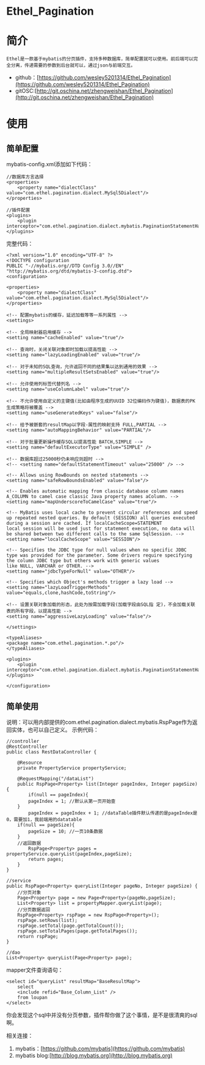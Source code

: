 # Ethel_Pagination

# 简介 #
	Ethel是一款基于mybatis的分页插件，支持多种数据库，简单配置就可以使用。前后端可以完全分离，传递需要的参数到后台就可以，通过json与前端交互。

- github：[https://github.com/wesley5201314/Ethel_Pagination](https://github.com/wesley5201314/Ethel_Pagination)
- gitOSC:[http://git.oschina.net/zhengweishan/Ethel_Pagination](http://git.oschina.net/zhengweishan/Ethel_Pagination)

# 使用 #
## 简单配置 ##
mybatis-config.xml添加如下代码：

	//数据库方言选择
    <properties>
    	<property name="dialectClass" value="com.ethel.pagination.dialect.MySql5Dialect"/>
    </properties>

	//插件配置
 	<plugins>
        <plugin interceptor="com.ethel.pagination.dialect.mybatis.PaginationStatementHandlerInterceptor"/>
    </plugins>

完整代码：

	<?xml version="1.0" encoding="UTF-8" ?>
	<!DOCTYPE configuration
	PUBLIC "-//mybatis.org//DTD Config 3.0//EN"
	"http://mybatis.org/dtd/mybatis-3-config.dtd">
	<configuration>
		
	<properties>
		<property name="dialectClass" value="com.ethel.pagination.dialect.MySql5Dialect"/>
	</properties>
	
	<!-- 配置mybatis的缓存，延迟加载等等一系列属性 -->
	<settings>
	
	<!-- 全局映射器启用缓存 -->
	<setting name="cacheEnabled" value="true"/>
	
	<!-- 查询时，关闭关联对象即时加载以提高性能 -->
	<setting name="lazyLoadingEnabled" value="true"/>
	
	<!-- 对于未知的SQL查询，允许返回不同的结果集以达到通用的效果 -->
	<setting name="multipleResultSetsEnabled" value="true"/>
	
	<!-- 允许使用列标签代替列名 -->
	<setting name="useColumnLabel" value="true"/>
	
	<!-- 不允许使用自定义的主键值(比如由程序生成的UUID 32位编码作为键值)，数据表的PK生成策略将被覆盖 -->
	<setting name="useGeneratedKeys" value="false"/>
	
	<!-- 给予被嵌套的resultMap以字段-属性的映射支持 FULL,PARTIAL -->
	<setting name="autoMappingBehavior" value="PARTIAL"/>
	
	<!-- 对于批量更新操作缓存SQL以提高性能 BATCH,SIMPLE -->
	<setting name="defaultExecutorType" value="SIMPLE" />
	
	<!-- 数据库超过25000秒仍未响应则超时 -->
	<!-- <setting name="defaultStatementTimeout" value="25000" /> -->
	
	<!-- Allows using RowBounds on nested statements -->
	<setting name="safeRowBoundsEnabled" value="false"/>
	
	<!-- Enables automatic mapping from classic database column names A_COLUMN to camel case classic Java property names aColumn. -->
	<setting name="mapUnderscoreToCamelCase" value="true"/>
	
	<!-- MyBatis uses local cache to prevent circular references and speed up repeated nested queries. By default (SESSION) all queries executed during a session are cached. If localCacheScope=STATEMENT 
	local session will be used just for statement execution, no data will be shared between two different calls to the same SqlSession. -->
	<setting name="localCacheScope" value="SESSION"/>
	
	<!-- Specifies the JDBC type for null values when no specific JDBC type was provided for the parameter. Some drivers require specifying the column JDBC type but others work with generic values 
	like NULL, VARCHAR or OTHER. -->
	<setting name="jdbcTypeForNull" value="OTHER"/>
	
	<!-- Specifies which Object's methods trigger a lazy load -->
	<setting name="lazyLoadTriggerMethods" value="equals,clone,hashCode,toString"/>
	
	<!-- 设置关联对象加载的形态，此处为按需加载字段(加载字段由SQL指 定)，不会加载关联表的所有字段，以提高性能 -->
	<setting name="aggressiveLazyLoading" value="false"/>
	
	</settings>
	
	<typeAliases>
	<package name="com.ethel.pagination.*.po"/>
	</typeAliases>
	
	<plugins>
		<plugin interceptor="com.ethel.pagination.dialect.mybatis.PaginationStatementHandlerInterceptor"/>
	</plugins>
	
	</configuration>

## 简单使用 ##
说明：可以用内部提供的com.ethel.pagination.dialect.mybatis.RspPage作为返回实体，也可以自己定义。
示例代码：

	//controller
	@RestController
	public class RestDataController {
	
		@Resource
		private PropertyService propertyService;
		
		@RequestMapping("/dataList")
		public RspPage<Property> list(Integer pageIndex, Integer pageSize){
			if(null == pageIndex){
			pageIndex = 1; //默认从第一页开始查
		}
			pageIndex = pageIndex + 1; //dataTable插件默认传递的是pageIndex是0，需要加1，我前端用的datatable
		if(null == pageSize){
			pageSize = 10; //一页10条数据
		}
		//返回数据
			RspPage<Property> pages = propertyService.queryList(pageIndex,pageSize);
			return pages;
		}
	}

	//service
	public RspPage<Property> queryList(Integer pageNo, Integer pageSize) {
		//分页对象
		Page<Property> page = new Page<Property>(pageNo,pageSize);
		List<Property> list = propertyMapper.queryList(page);
		//分页数据返回
		RspPage<Property> rspPage = new RspPage<Property>();
		rspPage.setRows(list);
		rspPage.setTotal(page.getTotalCount());
		rspPage.setTotalPages(page.getTotalPages());
		return rspPage;
	}

	//dao
	List<Property> queryList(Page<Property> page);

mapper文件查询语句：
	
	<select id="queryList" resultMap="BaseResultMap">
		select 
		<include refid="Base_Column_List" />
		from loupan
	</select>

你会发现这个sql中并没有分页参数，插件帮你做了这个事情，是不是很清爽的sql啊。

相关连接：

1. mybatis：[https://github.com/mybatis](https://github.com/mybatis)
2. mybatis blog:[http://blog.mybatis.org](http://blog.mybatis.org)